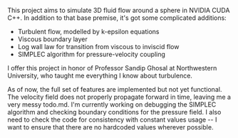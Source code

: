 This project aims to simulate 3D fluid flow around a sphere in NVIDIA CUDA C++. In addition to that base premise, it's got some complicated additions:
- Turbulent flow, modelled by k-epsilon equations
- Viscous boundary layer
- Log wall law for transition from viscous to inviscid flow
- SIMPLEC algorithm for pressure-velocity coupling

I offer this project in honor of Professor Sandip Ghosal at Northwestern University, who taught me everything I know about turbulence.

As of now, the full set of features are implemented but not yet functional. The velocity field does not properly propagate forward in time, leaving me a very messy todo.md. I'm currently working on debugging the SIMPLEC algorithm and checking boundary conditions for the pressure field. I also need to check the code for consistency with constant values usage -- I want to ensure that there are no hardcoded values wherever possible.